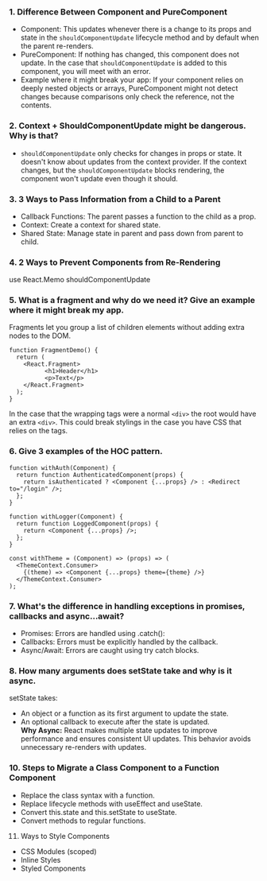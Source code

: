 ### 1. Difference Between Component and PureComponent
- Component: This updates whenever there is a change to its props and state in the ```shouldComponentUpdate``` lifecycle method and by default when the parent re-renders. 
- PureComponent: If nothing has changed, this component does not update. In the case that ```shouldComponentUpdate``` is added to this component, you will meet with an error.
- Example where it might break your app: If your component relies on deeply nested objects or arrays, PureComponent might not detect changes because comparisons only check the reference, not the contents.

### 2. Context + ShouldComponentUpdate might be dangerous. Why is that?
- ```shouldComponentUpdate``` only checks for changes in props or state. It doesn't know about updates from the context provider. If the context changes, but the ```shouldComponentUpdate``` blocks rendering, the component won't update even though it should.

### 3. 3 Ways to Pass Information from a Child to a Parent
- Callback Functions: The parent passes a function to the child as a prop.
- Context: Create a context for shared state.
- Shared State: Manage state in parent and pass down from parent to child.

### 4. 2 Ways to Prevent Components from Re-Rendering
use React.Memo
shouldComponentUpdate 

### 5. What is a fragment and why do we need it? Give an example where it might break my app.
Fragments let you group a list of children elements without adding extra nodes to the DOM.
```
function FragmentDemo() {
  return (
    <React.Fragment>
		  <h1>Header</h1>
		  <p>Text</p>
    </React.Fragment>
  );
}
```
In the case that the wrapping tags were a normal ```<div>``` the root would have an extra ```<div>```.
This could break stylings in the case you have CSS that relies on the tags.

### 6. Give 3 examples of the HOC pattern.
```
function withAuth(Component) {
  return function AuthenticatedComponent(props) {
    return isAuthenticated ? <Component {...props} /> : <Redirect to="/login" />;
  };
}
```

```
function withLogger(Component) {
  return function LoggedComponent(props) {
    return <Component {...props} />;
  };
}
```
```
const withTheme = (Component) => (props) => (
  <ThemeContext.Consumer>
    {(theme) => <Component {...props} theme={theme} />}
  </ThemeContext.Consumer>
);
```

### 7. What's the difference in handling exceptions in promises, callbacks and async...await?
- Promises: Errors are handled using .catch():
- Callbacks: Errors must be explicitly handled by the callback.
- Async/Await: Errors are caught using try catch blocks.


### 8. How many arguments does setState take and why is it async.
setState takes:
- An object or a function as its first argument to update the state.
- An optional callback to execute after the state is updated.<br>
**Why Async:** React makes multiple state updates to improve performance and ensures consistent UI updates. This behavior avoids unnecessary re-renders with updates.

### 10. Steps to Migrate a Class Component to a Function Component
- Replace the class syntax with a function.
- Replace lifecycle methods with useEffect and useState.
- Convert this.state and this.setState to useState.
- Convert methods to regular functions.

11. Ways to Style Components
- CSS Modules (scoped)
- Inline Styles
- Styled Components
